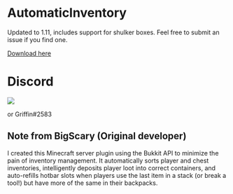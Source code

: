 # AutomaticInventory
Updated to 1.11, includes support for shulker boxes. Feel free to submit an issue if you find one.

[Download here](http://dl.bn-mc.net/AutomaticInventory.jar)

# Discord
[<img src="https://discordapp.com/api/guilds/132680070480396288/widget.png?style=shield">](https://discord.gg/0jwsKTH4ATkkN8iB)

or Griffin#2583

## Note from BigScary (Original developer)
I created this Minecraft server plugin using the Bukkit API to minimize the pain of inventory management.  It automatically sorts player and chest inventories, intelligently deposits player loot into correct containers, and auto-refills hotbar slots when players use the last item in a stack (or break a tool!) but have more of the same in their backpacks.
